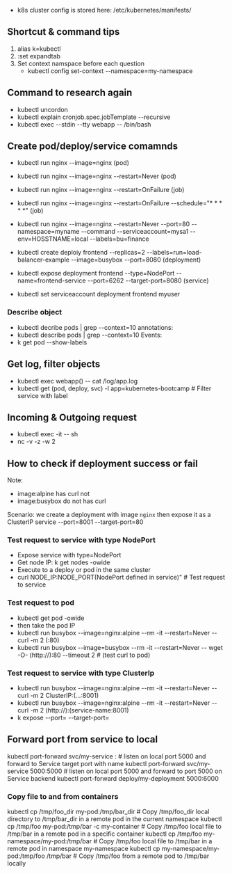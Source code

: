 - k8s cluster config is stored here: /etc/kubernetes/manifests/

## Shortcut & command tips

1. alias k=kubectl
2. :set expandtab
3. Set context namspace before each question
   - kubectl config set-context <my-context> --namespace=my-namespace

## Command to research again

- kubectl uncordon <node-name>
- kubectl explain cronjob.spec.jobTemplate --recursive
- kubectl exec --stdin --tty webapp<pod-name> -- /bin/bash

## Create pod/deploy/service comamnds

- kubectl run nginx --image=nginx (pod)
- kubectl run nginx --image=nginx --restart=Never (pod)
- kubectl run nginx --image=nginx --restart=OnFailure (job)
- kubectl run nginx --image=nginx --restart=OnFailure --schedule="\* \* \* \* \*" (job)
- kubectl run nginx --image=nginx --restart=Never --port=80 --namespace=myname --command --serviceaccount=mysa1 --env=HOSSTNAME=local --labels=bu=finance

- kubectl create deploiy frontend --replicas=2 --labels=run=load-balancer-example --image=busybox --port=8080 (deployment)
- kubectl expose deployment frontend --type=NodePort --name=frontend-service --port=6262 --target-port=8080 (service)

- kubectl set serviceaccount deployment frontend myuser

### Describe object

- kubectl decribe pods | grep --context=10 annotations:
- kubectl describe pods | grep --context=10 Events:
- k get pod --show-labels

## Get log, filter objects

- kubectl exec webapp(<pod-name>) -- cat /log/app.log
- kubectl get <objects>(pod, deploy, svc) -l app=kubernetes-bootcamp # Filter service with label

## Incoming & Outgoing request

- kubectl exec -it <object-name> -- sh
- nc -v -z -w 2 <service-name> <port-name>

## How to check if deployment success or fail

Note: 
- image:alpine has curl not
- image:busybox do not has curl

Scenario: we create a deployment with image `nginx` then expose it as a ClusterIP service --port=8001 --target-port=80
<!-- (need to point to this port because to test nginx we need to access to it) -->
<!-- in the case we deploy backend run on port 3000, so we need to add --target-port=3000 (container-port) --port=... (it is the service port that other services in the same cluster will use) -->

### Test request to service with type NodePort
- Expose service with type=NodePort
- Get node IP: k get nodes -owide
- Execute to a deploy or pod in the same cluster
- curl NODE_IP:NODE_PORT(NodePort defined in service)" # Test request to service

### Test request to pod
- kubectl get pod -owide
- then take the pod IP
- kubectl run busybox --image=nginx:alpine --rm -it --restart=Never -- curl -m 2 <pod-ip>(:80)
- kubectl run busybox --image=busybox --rm -it --restart=Never -- wget -O- (http://)<pod-name>:80 --timeout 2 # (test curl to pod)

### Test request to service with type ClusterIp
- kubectl run busybox --image=nginx:alpine --rm -it --restart=Never -- curl -m 2 ClusterIP:<service-port>(...:8001)
- kubectl run busybox --image=nginx:alpine --rm -it --restart=Never -- curl -m 2 (http://)<service-name>:<service-port>(service-name:8001)
- k expose <deployment-name> --port=<service-port> --target-port=<container-port-that-we-want-to-redirect-request-to>

## Forward port from service to local

kubectl port-forward svc/my-service <local-port>:<service-port> # listen on local port 5000 and forward to Service target port with name <my-service-port>
kubectl port-forward svc/my-service 5000:5000 # listen on local port 5000 and forward to port 5000 on Service backend
kubectl port-forward deploy/my-deployment 5000:6000

### Copy file to and from containers

kubectl cp /tmp/foo_dir my-pod:/tmp/bar_dir # Copy /tmp/foo_dir local directory to /tmp/bar_dir in a remote pod in the current namespace
kubectl cp /tmp/foo my-pod:/tmp/bar -c my-container # Copy /tmp/foo local file to /tmp/bar in a remote pod in a specific container
kubectl cp /tmp/foo my-namespace/my-pod:/tmp/bar # Copy /tmp/foo local file to /tmp/bar in a remote pod in namespace my-namespace
kubectl cp my-namespace/my-pod:/tmp/foo /tmp/bar # Copy /tmp/foo from a remote pod to /tmp/bar locally

